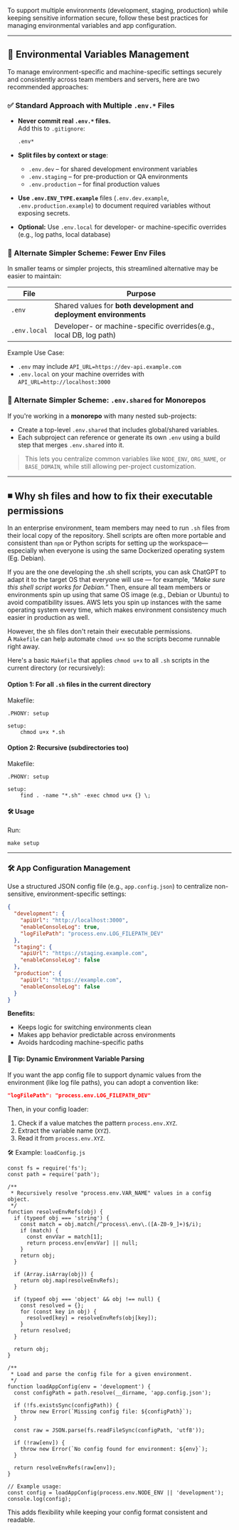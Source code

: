 To support multiple environments (development, staging, production) while keeping sensitive information secure, follow these best practices for managing environmental variables and app configuration.

---

## 🌱 Environmental Variables Management

To manage environment-specific and machine-specific settings securely and consistently across team members and servers, here are two recommended approaches:

### ✅ Standard Approach with Multiple `.env.*` Files

- **Never commit real `.env.*` files.**  
    Add this to `.gitignore`:
    ```bash
    .env*
    ```

- **Split files by context or stage**:
    - `.env.dev` – for shared development environment variables
    - `.env.staging` – for pre-production or QA environments
    - `.env.production` – for final production values
    
- **Use `.env.ENV_TYPE.example`** files (`.env.dev.example`, `.env.production.example`) to document required variables without exposing secrets.

- **Optional:** Use `.env.local` for developer- or machine-specific overrides (e.g., log paths, local database)

### 🧩 Alternate Simpler Scheme: Fewer Env Files

In smaller teams or simpler projects, this streamlined alternative may be easier to maintain:

|File|Purpose|
|---|---|
|`.env`|Shared values for **both development and deployment environments**|
|`.env.local`|Developer- or machine-specific overrides(e.g., local DB, log path)|
Example Use Case:
- `.env` may include `API_URL=https://dev-api.example.com`
- `.env.local` on your machine overrides with `API_URL=http://localhost:3000`

### 🧩 Alternate Simpler Scheme: `.env.shared` for Monorepos

If you're working in a **monorepo** with many nested sub-projects:
- Create a top-level `.env.shared` that includes global/shared variables.
- Each subproject can reference or generate its own `.env` using a build step that merges `.env.shared` into it.

> This lets you centralize common variables like `NODE_ENV`, `ORG_NAME`, or `BASE_DOMAIN`, while still allowing per-project customization.


---

## ◾️ Why sh files and how to fix their executable permissions

In an enterprise environment, team members may need to run `.sh` files from their local copy of the repository. Shell scripts are often more portable and consistent than `npm` or Python scripts for setting up the workspace—especially when everyone is using the same Dockerized operating system (Eg. Debian).

If you are the one developing the .sh shell scripts, you can ask ChatGPT to adapt it to the target OS that everyone will use — for example, _“Make sure this shell script works for Debian.”_ Then, ensure all team members or environments spin up using that same OS image (e.g., Debian or Ubuntu) to avoid compatibility issues. AWS lets you spin up instances with the same operating system every time, which makes environment consistency much easier in production as well.

However, the sh files don't retain their executable permissions. A `Makefile` can help automate `chmod u+x` so the scripts become runnable right away.

Here's a basic `Makefile` that applies `chmod u+x` to all `.sh` scripts in the current directory (or recursively):

#### **Option 1: For all `.sh` files in the current directory**

Makefile:
```
.PHONY: setup  
  
setup:  
	chmod u+x *.sh
```

#### **Option 2: Recursive (subdirectories too)**

Makefile:
```
.PHONY: setup  
  
setup:  
	find . -name "*.sh" -exec chmod u+x {} \;
```

#### 🛠 Usage

Run:
```
make setup
```

---

### 🛠️ App Configuration Management

Use a structured JSON config file (e.g., `app.config.json`) to centralize non-sensitive, environment-specific settings:

```json
{
  "development": {
    "apiUrl": "http://localhost:3000",
    "enableConsoleLog": true,
    "logFilePath": "process.env.LOG_FILEPATH_DEV"
  },
  "staging": {
    "apiUrl": "https://staging.example.com",
    "enableConsoleLog": false
  },
  "production": {
    "apiUrl": "https://example.com",
    "enableConsoleLog": false
  }
}
```

**Benefits:**
- Keeps logic for switching environments clean
- Makes app behavior predictable across environments
- Avoids hardcoding machine-specific paths

#### 🧠 Tip: Dynamic Environment Variable Parsing

If you want the app config file to support dynamic values from the environment (like log file paths), you can adopt a convention like:

```json
"logFilePath": "process.env.LOG_FILEPATH_DEV"
```

Then, in your config loader:

1. Check if a value matches the pattern `process.env.XYZ`.
2. Extract the variable name (`XYZ`).
3. Read it from `process.env.XYZ`.

🛠 Example: `loadConfig.js`
```
const fs = require('fs');
const path = require('path');

/**
 * Recursively resolve "process.env.VAR_NAME" values in a config object.
 */
function resolveEnvRefs(obj) {
  if (typeof obj === 'string') {
    const match = obj.match(/^process\.env\.([A-Z0-9_]+)$/i);
    if (match) {
      const envVar = match[1];
      return process.env[envVar] || null;
    }
    return obj;
  }

  if (Array.isArray(obj)) {
    return obj.map(resolveEnvRefs);
  }

  if (typeof obj === 'object' && obj !== null) {
    const resolved = {};
    for (const key in obj) {
      resolved[key] = resolveEnvRefs(obj[key]);
    }
    return resolved;
  }

  return obj;
}

/**
 * Load and parse the config file for a given environment.
 */
function loadAppConfig(env = 'development') {
  const configPath = path.resolve(__dirname, 'app.config.json');

  if (!fs.existsSync(configPath)) {
    throw new Error(`Missing config file: ${configPath}`);
  }

  const raw = JSON.parse(fs.readFileSync(configPath, 'utf8'));

  if (!raw[env]) {
    throw new Error(`No config found for environment: ${env}`);
  }

  return resolveEnvRefs(raw[env]);
}

// Example usage:
const config = loadAppConfig(process.env.NODE_ENV || 'development');
console.log(config);
```

This adds flexibility while keeping your config format consistent and readable.